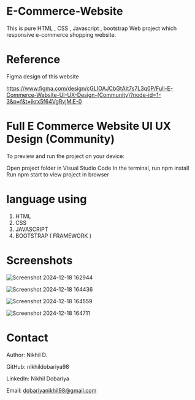# E-Commerce-Website
This is pure  HTML , CSS , Javascript , bootstrap Web project which responsive e-commerce shopping website.



# Reference
Figma design of this website

https://www.figma.com/design/cGLIOAJCbGtAIt7s7L3q0P/Full-E-Commerce-Website-UI-UX-Design-(Community)?node-id=1-3&p=f&t=jkrx5f64VgRvjMiE-0


# Full E Commerce Website UI UX Design (Community)

To preview and run the project on your device:

Open project folder in Visual Studio Code
In the terminal, run npm install
Run npm start to view project in browser


# language using

1) HTML
2) CSS
3) JAVASCRIPT
4) BOOTSTRAP ( FRAMEWORK )

# Screenshots

![Screenshot 2024-12-18 162944](https://github.com/user-attachments/assets/bcf1c84a-ecd5-405e-9b2c-48620c43b79e)

![Screenshot 2024-12-18 164436](https://github.com/user-attachments/assets/d199229b-7ffd-44fd-b2ae-a3a664955d64)

![Screenshot 2024-12-18 164559](https://github.com/user-attachments/assets/8d599f17-c802-482c-b621-1e082cbc58c5)

![Screenshot 2024-12-18 164711](https://github.com/user-attachments/assets/77a43c24-efac-461a-ae4e-760954715b69)

# Contact

Author: Nikhil D.

GitHub: nikhildobariya98

LinkedIn: Nikhil Dobariya

Email: dobariyanikhil98@gmail.com

